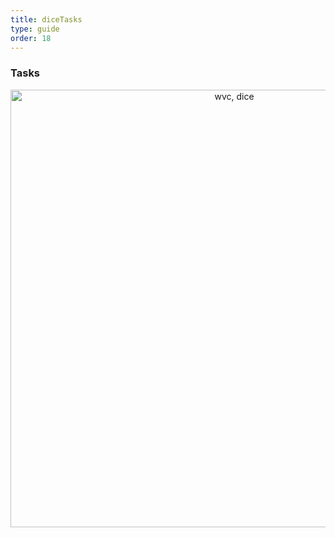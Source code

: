 ```yaml
---
title: diceTasks
type: guide
order: 18
---
```


### Tasks

<p style="text-align: center">
  <img style="width:700px" src="/images/diceTasks.png" alt="wvc, dice">
</p>
